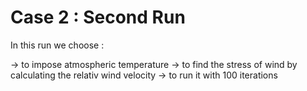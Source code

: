 # Case 2 : Second Run

In this run we choose :

-> to impose atmospheric temperature 
-> to find the stress of wind by calculating the relativ wind velocity
-> to run it with 100 iterations

